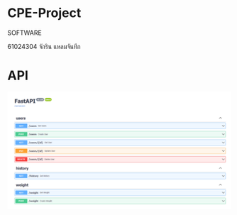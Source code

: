 # CPE-Project

<p>SOFTWARE</p>
<p>61024304 จักริน แหลมจันทึก</p>

<h1>API</h1>
<img src="Software(backend) Photo/API.PNG" >
